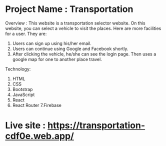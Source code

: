 # Project Name : Transportation

Overview : This website is a transportation selector website. On this website, you can select a vehicle to visit the places. Here are more facilities for a user. They are:

1. Users can sign up using his/her email.
2. Users can continue using Google and Facebook shortly.
3. After clicking the vehicle, he/she can see the login page. Then uses a google map for one to another place travel.

Technology:

1. HTML
2. CSS
3. Bootstrap
4. JavaScript
5. React
6. React Router
7.Firebase

# Live site : https://transportation-cdf0e.web.app/
